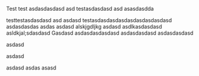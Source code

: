 Test
test asdasdasdasd
asd 
testasdasdasd asd asasdasdda

testtestasdasdasd asd 
asdasd
testasdasdasdasdasdasdasdasdasd
asdasdasdas
asdas
asdasd
alskjgdljkg
asdasd
asdlkasdasdasd
asldkjal;sdasdasd
Gasdasd
asdasdasdasdasd
asdasdasdasd
asdasdasdasd

asdasd

asdasd

asdasd
asdas
asasd
